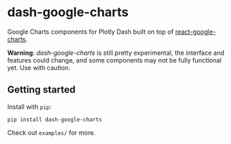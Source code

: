 # dash-google-charts

Google Charts components for Plotly Dash built on top of [react-google-charts][rgc].

**Warning**: *dash-google-charts* is still pretty experimental, the interface and
features could change, and some components may not be fully functional yet. Use
with caution.

## Getting started

Install with `pip`:

```
pip install dash-google-charts
```

Check out `examples/` for more.


[rgc]: https://react-google-charts.com/
